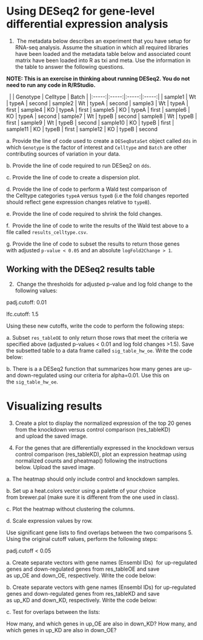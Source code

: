 # Using DESeq2 for gene-level differential expression analysis

1.  The metadata below describes an experiment that you have setup for RNA-seq analysis. Assume the situation in which all required libraries have been loaded and the metadata table below and associated count matrix have been loaded into R as txi and meta. Use the information in the table to answer the following questions.  

**NOTE: This is an exercise in thinking about running DESeq2. You do not need to run any code in R/RStudio.**

 
|  | Genotype | Celltype | Batch |
|:-----:|:-----:|:-----:|:-----:|
| sample1	| Wt	| typeA	| second
| sample2	| Wt	| typeA	| second
| sample3	| Wt	| typeA	| first
| sample4	| KO	| typeA	| first
| sample5	| KO	| typeA	| first
| sample6	| KO	| typeA	| second
| sample7	| Wt	| typeB	| second
| sample8	| Wt	| typeB	| first
| sample9	| Wt	| typeB	| second
| sample10	| KO	| typeB	| first
| sample11	| KO	| typeB	| first
| sample12	| KO	| typeB	| second

a. Provide the line of code used to create a `DESeqDataSet` object called `dds` in which `Genotype` is the factor of interest and `Celltype` and `Batch` are other contributing sources of variation in your data.

b. Provide the line of code required to run DESeq2 on `dds`.

c. Provide the line of code to create a dispersion plot.

d. Provide the line of code to perform a Wald test comparison of the Celltype categories `typeA` versus `typeB` (i.e the fold changes reported should reflect gene expression changes relative to `typeB`).

e. Provide the line of code required to shrink the fold changes.

f.  Provide the line of code to write the results of the Wald test above to a file called `results_celltype.csv`.

g. Provide the line of code to subset the results to return those genes with adjusted `p-value < 0.05` and an absolute `logFold2Change > 1`.



## Working with the DESeq2 results table 

2.  Change the thresholds for adjusted p-value and log fold change to the following values:

padj.cutoff: 0.01

lfc.cutoff: 1.5

Using these new cutoffs, write the code to perform the following steps:

a. Subset `res_tableOE` to only return those rows that meet the criteria we specified above (adjusted p-values < 0.01 and log fold changes >1.5). Save the subsetted table to a data frame called `sig_table_hw_oe`. Write the code below:

b. There is a a DESeq2 function that summarizes how many genes are up- and down-regulated using our criteria for alpha=0.01. Use this on the `sig_table_hw_oe`.



# Visualizing results

3. Create a plot to display the normalized expression of the top 20 genes from the knockdown versus control comparison (res_tableKD) and upload the saved image.

4. For the genes that are differentially expressed in the knockdown versus control comparison (res_tableKD), plot an expression heatmap using normalized counts and pheatmap() following the instructions below. Upload the saved image.

a. The heatmap should only include control and knockdown samples. 

b. Set up a heat.colors vector using a palette of your choice from brewer.pal (make sure it is different from the one used in class).

c. Plot the heatmap without clustering the columns. 

d. Scale expression values by row.



Use significant gene lists to find overlaps between the two comparisons
5. Using the original cutoff values, perform the following steps:

padj.cutoff < 0.05


a. Create separate vectors with gene names (Ensembl IDs)  for up-regulated genes and down-regulated genes from res_tableOE and save as up_OE and down_OE, respectively. Write the code below:

b. Create separate vectors with gene names (Ensembl IDs) for up-regulated genes and down-regulated genes from res_tableKD and save as up_KD and down_KD, respectively. Write the code below:

c. Test for overlaps between the lists:

How many, and which genes in up_OE are also in down_KD?
How many, and which genes in up_KD are also in down_OE?

